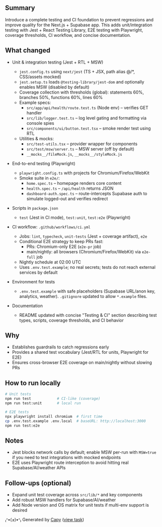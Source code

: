 ## Summary
Introduce a complete testing and CI foundation to prevent regressions and improve quality for the Next.js + Supabase app. This adds unit/integration testing with Jest + React Testing Library, E2E testing with Playwright, coverage thresholds, CI workflow, and concise documentation.

## What changed
- Unit & integration testing (Jest + RTL + MSW)
  - `jest.config.ts` using `next/jest` (TS + JSX, path alias @/*, CSS/assets mocked)
  - `jest.setup.ts` loads `@testing-library/jest-dom` and optionally enables MSW (disabled by default)
  - Coverage collection with thresholds (global): statements 60%, branches 50%, functions 60%, lines 60%
  - Example specs:
    - `src/app/api/health/route.test.ts` (Node env) – verifies GET handler
    - `src/lib/logger.test.ts` – log level gating and formatting via console spies
    - `src/components/ui/button.test.tsx` – smoke render test using RTL
  - Utilities & mocks:
    - `src/test-utils.tsx` – provider wrapper for components
    - `src/test/msw/server.ts` – MSW server (off by default)
    - `__mocks__/fileMock.js`, `__mocks__/styleMock.js`

- End-to-end testing (Playwright)
  - `playwright.config.ts` with projects for Chromium/Firefox/WebKit
  - Smoke suite in `e2e/`:
    - `home.spec.ts` – homepage renders core content
    - `health.spec.ts` – `/api/health` returns JSON
    - `dashboard-auth.spec.ts` – route-intercepts Supabase auth to simulate logged-out and verifies redirect

- Scripts in `package.json`
  - `test` (Jest in CI mode), `test:unit`, `test:e2e` (Playwright)

- CI workflow: `.github/workflows/ci.yml`
  - Jobs: `lint`, `typecheck`, `unit-tests` (Jest + coverage artifact), `e2e`
  - Conditional E2E strategy to keep PRs fast:
    - PRs: Chromium-only E2E (`e2e-pr` job)
    - main/nightly: all browsers (Chromium/Firefox/WebKit) via `e2e-full` job
  - Nightly schedule at 02:00 UTC
  - Uses `.env.test.example`; no real secrets; tests do not reach external services by default

- Environment for tests
  - `.env.test.example` with safe placeholders (Supabase URL/anon key, analytics, weather). `.gitignore` updated to allow `*.example` files.

- Documentation
  - README updated with concise "Testing & CI" section describing test types, scripts, coverage thresholds, and CI behavior

## Why
- Establishes guardrails to catch regressions early
- Provides a shared test vocabulary (Jest/RTL for units, Playwright for E2E)
- Ensures cross-browser E2E coverage on main/nightly without slowing PRs

## How to run locally
```bash
# Unit tests
npm run test            # CI-like (coverage)
npm run test:unit       # local run

# E2E tests
npx playwright install chromium  # first time
cp .env.test.example .env.local  # baseURL: http://localhost:3000
npm run test:e2e
```

## Notes
- Jest blocks network calls by default; enable MSW per-run with `MSW=true` if you need to test integrations with mocked endpoints
- E2E uses Playwright route interception to avoid hitting real Supabase/AI/weather APIs

## Follow-ups (optional)
- Expand unit test coverage across `src/lib/*` and key components
- Add robust MSW handlers for Supabase/AI/weather
- Add Node version and OS matrix for unit tests if multi-env support is desired


₍ᐢ•(ܫ)•ᐢ₎ Generated by [Capy](https://capy.ai) ([view task](https://capy.ai/project/d292ecb6-54c0-4b4f-8971-9d3466e42e3a/task/266d4686-f81d-4473-aa78-b2b2d5aec44a))